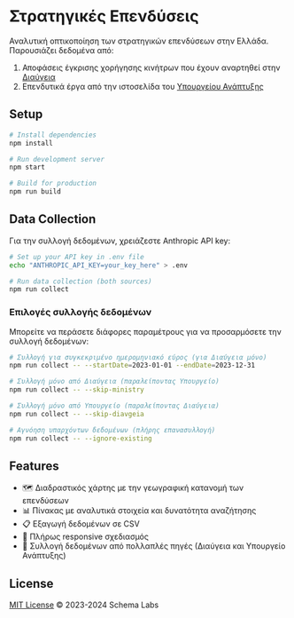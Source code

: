 # Στρατηγικές Επενδύσεις

Αναλυτική οπτικοποίηση των στρατηγικών επενδύσεων στην Ελλάδα. Παρουσιάζει δεδομένα από:
1. Αποφάσεις έγκρισης χορήγησης κινήτρων που έχουν αναρτηθεί στην [Διαύγεια](https://diavgeia.gov.gr)
2. Επενδυτικά έργα από την ιστοσελίδα του [Υπουργείου Ανάπτυξης](https://ependyseis.mindev.gov.gr/)

## Setup

```bash
# Install dependencies
npm install

# Run development server
npm start

# Build for production
npm run build
```

## Data Collection

Για την συλλογή δεδομένων, χρειάζεστε Anthropic API key:

```bash
# Set up your API key in .env file
echo "ANTHROPIC_API_KEY=your_key_here" > .env

# Run data collection (both sources)
npm run collect
```

### Επιλογές συλλογής δεδομένων

Μπορείτε να περάσετε διάφορες παραμέτρους για να προσαρμόσετε την συλλογή δεδομένων:

```bash
# Συλλογή για συγκεκριμένο ημερομηνιακό εύρος (για Διαύγεια μόνο)
npm run collect -- --startDate=2023-01-01 --endDate=2023-12-31

# Συλλογή μόνο από Διαύγεια (παραλείποντας Υπουργείο)
npm run collect -- --skip-ministry

# Συλλογή μόνο από Υπουργείο (παραλείποντας Διαύγεια)
npm run collect -- --skip-diavgeia

# Αγνόηση υπαρχόντων δεδομένων (πλήρης επανασυλλογή)
npm run collect -- --ignore-existing
```

## Features

- 🗺️ Διαδραστικός χάρτης με την γεωγραφική κατανομή των επενδύσεων
- 📊 Πίνακας με αναλυτικά στοιχεία και δυνατότητα αναζήτησης
- 📋 Εξαγωγή δεδομένων σε CSV
- 📱 Πλήρως responsive σχεδιασμός
- 🔄 Συλλογή δεδομένων από πολλαπλές πηγές (Διαύγεια και Υπουργείο Ανάπτυξης)

## License

[MIT License](LICENSE) © 2023-2024 Schema Labs